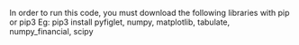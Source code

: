 In order to run this code, you must download the following libraries with pip or pip3
Eg:
pip3 install pyfiglet, numpy, matplotlib, tabulate, numpy_financial, scipy
